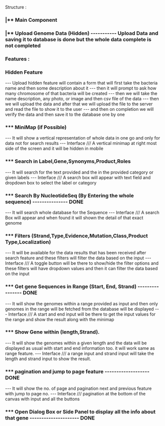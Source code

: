 Structure :

### |\*\* Main Component

### |\*\* Upload Genome Data (Hidden) ----------- Upload Data and saving it to database is done but the whole data complete is not completed

### Features :

### Hidden Feature

--- Upload hidden feature will contain a form that will first take the bacteria name and then some description about it
--- then it will prompt to ask how many chromosome of that bacteria will be created
--- then we will take the name description, any photo, or image and then csv file of the data
--- then we will upload the data and after that we will upload the file to the server and read the file to show it to the user
--- and then on completion we will verify the data and then save it to the database one by one

### \*\*\* MiniMap (if Possible)

--- It will show a vertical representation of whole data in one go and only for data not for search results
--- Interface
/// A vertical minimap at right most side of the screen and it will be hidden in mobile

### \*\*\* Search in Label,Gene,Synonyms,Product,Roles

--- It will search for the text provided and the in the provided category or given labels
--- Interface
/// A search box will appear with text field and dropdown box to select the label or category

### \*\*\* Search By NucleotideSeq (By Entering the whole sequence) --------------- DONE

--- It will search whole database for the Sequence
--- Interface
/// A search Box will appear and when found it will shown the detail of that exact genome

### \*\*\* Filters (Strand,Type,Evidence,Mutation,Class,Product Type,Localization)

--- It will be available for the data results that has been received after search feature and these filters will filter the data based on the input
--- Interface
/// A toggle button will be there to show/hide the filter options and these filters will have dropdown values and then it can filter the data based on the input

### \*\*\* Get gene Sequences in Range (Start, End, Strand) ---------------- DONE

--- It will show the genomes within a range provided as input and then only genomes in the range will be fetched from the database will be displayed
--- Interface
/// A start and end input will be there to get the input values for the range and show the result along with the minimap

### \*\*\* Show Gene within (length,Strand).

--- It will show the genomes within a given length and the data will be displayed as usual with start and end information too. it will work same as range feature.
--- Interface
/// a range input and strand input will take the length and strand input to show the result.

### \*\*\* pagination and jump to page feature ------------------- DONE

--- It will show the no. of page and pagination next and previous feature with jump to page no.
--- Interface
/// pagination at the bottom of the canvas with input and all the buttons

### \*\*\* Open Dialog Box or Side Panel to display all the info about that gene --------------------- DONE
